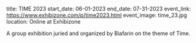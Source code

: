 title: TIME 2023
start_date: 06-01-2023
end_date: 07-31-2023
event_link: https://www.exhibizone.com/p/time2023.html
event_image: time_23.jpg 
location: Online at Exhibizone

A group exhibition juried and organized by Biafarin on the theme of Time. 